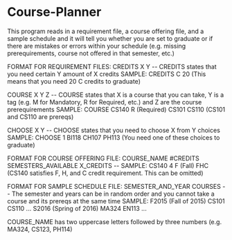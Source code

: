 # Course-Planner

This program reads in a requirement file, a course offering file, and a sample schedule and it will tell you whether you are set to graduate or if there are mistakes or errors within your schedule (e.g. missing prerequirements, course not offered in that semester, etc.)

FORMAT FOR REQUIREMENT FILES:
CREDITS X Y  --  CREDITS states that you need certain Y amount of X credits
                         SAMPLE: CREDITS C 20 (This means that you need 20 C credits to graduate)
                         
COURSE X Y Z    --     COURSE states that X is a course that you can take, Y is a tag (e.g. M for Mandatory, R for Required, etc.) and Z                          are the course prerequirements 
                         SAMPLE: COURSE CS140 R (Required) CS101 CS110 (CS101 and CS110 are prereqs)
                         
CHOOSE X Y      --     CHOOSE states that you need to choose X from Y choices
                         SAMPLE: CHOOSE 1 BI118 CH107 PH113 (You need one of these choices to graduate)
                         
FORMAT FOR COURSE OFFERING FILE:
COURSE_NAME  #CREDITS SEMESTERS_AVAILABLE X_CREDITS       --        SAMPLE: CS140 4 F (Fall) FHC (CS140 satisfies F, H, and C credit                                                                           requirement. This can be omitted)

FORMAT FOR SAMPLE SCHEDULE FILE:
SEMESTER_AND_YEAR COURSES       --        The semester and years can be in random order and you cannot take a course and its prereqs at the                                           same time
                                          SAMPLE: F2015 (Fall of 2015) CS101 CS110 ...
                                                  S2016 (Spring of 2016) MA324 EN113 ...

COURSE_NAME has two uppercase letters followed by three numbers (e.g. MA324, CS123, PH114)
